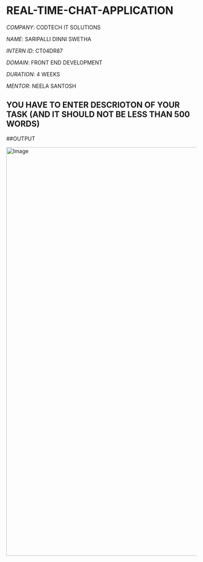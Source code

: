 # REAL-TIME-CHAT-APPLICATION

*COMPANY*: CODTECH IT SOLUTIONS

*NAME*: SARIPALLI DINNI SWETHA

*INTERN ID*: CT04DR87

*DOMAIN*: FRONT END DEVELOPMENT

*DURATION*: 4 WEEKS

*MENTOR*: NEELA SANTOSH

## YOU HAVE TO ENTER DESCRIOTON OF YOUR TASK (AND IT SHOULD NOT BE LESS THAN 500 WORDS) 

##OUTPUT

<img width="1920" height="1080" alt="Image" src="https://github.com/user-attachments/assets/f768d2af-29ac-4d67-8d5c-da3f178cfc37" />

